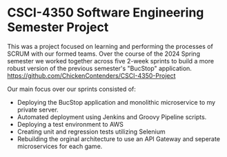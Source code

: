 # CSCI-4350 Software Engineering Semester Project
This was a project focused on learning and performing the processes of SCRUM with our formed teams. Over the course of the 2024 Spring semester we worked together across five 2-week sprints to build a more robust version of the previous semester's "BucStop" application.
https://github.com/ChickenContenders/CSCI-4350-Project

Our main focus over our sprints consisted of:
* Deploying the BucStop application and monolithic microservice to my private server.
* Automated deployment using Jenkins and Groovy Pipeline scripts.
* Deploying a test environment to AWS
* Creating unit and regression tests utilizing Selenium
* Rebuilding the orginal architecture to use an API Gateway and seperate microservices for each game.

